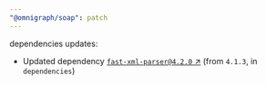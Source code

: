 ```yaml
---
"@omnigraph/soap": patch
---
```

dependencies updates:
  - Updated dependency [`fast-xml-parser@4.2.0` ↗︎](https://www.npmjs.com/package/fast-xml-parser/v/4.2.0) (from `4.1.3`, in `dependencies`)
